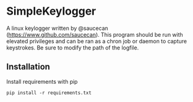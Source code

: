 # SimpleKeylogger

A linux keylogger written by @saucecan (https://www.github.com/saucecan).
This program should be run with elevated privileges and can be ran as a chron job or daemon to capture keystrokes.
Be sure to modify the path of the logfile.


## Installation

Install requirements with pip

```
pip install -r requirements.txt

```
    
